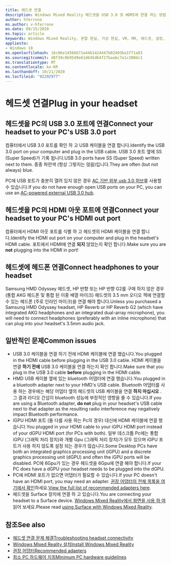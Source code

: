 ```yaml
---
title: 헤드셋 연결
description: Windows Mixed Reality 헤드셋을 USB 3.0 및 HDMI에 연결 하는 방법과 헤드폰을 헤드셋에 연결 하는 방법에 대해 알아봅니다.
author: hferrone
ms.author: v-hferrone
ms.date: 09/15/2020
ms.topic: article
keywords: Windows Mixed Reality, 혼합 현실, 가상 현실, VR, MR, 헤드셋, 설정, 시작
appliesto:
- Windows 10
ms.openlocfilehash: 16c06e14566671e44b1424447b02493ba1ff1a83
ms.sourcegitcommit: d8f39c0b95d9e61d645d64f27baabc7a1c300dc1
ms.translationtype: MT
ms.contentlocale: ko-KR
ms.lasthandoff: 10/21/2020
ms.locfileid: "92292977"
---
```

# <a name="plug-in-your-headset"></a><span data-ttu-id="866e7-104">헤드셋 연결</span><span class="sxs-lookup"><span data-stu-id="866e7-104">Plug in your headset</span></span>

## <a name="connect-your-headset-to-your-pcs-usb-30-port"></a><span data-ttu-id="866e7-105">헤드셋을 PC의 USB 3.0 포트에 연결</span><span class="sxs-lookup"><span data-stu-id="866e7-105">Connect your headset to your PC's USB 3.0 port</span></span>

<span data-ttu-id="866e7-106">컴퓨터에서 USB 3.0 포트를 확인 하 고 USB 케이블을 연결 합니다.</span><span class="sxs-lookup"><span data-stu-id="866e7-106">Identify the USB 3.0 port on your computer and plug in the USB cable.</span></span> <span data-ttu-id="866e7-107">USB 3.0 포트 옆에 SS (Super Speed)가 기록 됩니다.</span><span class="sxs-lookup"><span data-stu-id="866e7-107">USB 3.0 ports have SS (Super Speed) written next to them.</span></span> <span data-ttu-id="866e7-108">종종 파란색 (항상 그렇지는 않음)입니다.</span><span class="sxs-lookup"><span data-stu-id="866e7-108">They are often (but not always) blue.</span></span>

<span data-ttu-id="866e7-109">PC에 USB 포트가 충분히 열려 있지 않은 경우 [AC 기반 외부 usb 3.0 허브](recommended-adapters-for-windows-mixed-reality-capable-pcs.md#using-external-usb-30-hubs-with-windows-mixed-reality-headsets)를 사용할 수 있습니다.</span><span class="sxs-lookup"><span data-stu-id="866e7-109">If you do not have enough open USB ports on your PC, you can use an [AC-powered external USB 3.0 hub](recommended-adapters-for-windows-mixed-reality-capable-pcs.md#using-external-usb-30-hubs-with-windows-mixed-reality-headsets).</span></span>

## <a name="connect-your-headset-to-your-pcs-hdmi-out-port"></a><span data-ttu-id="866e7-110">헤드셋을 PC의 HDMI 아웃 포트에 연결</span><span class="sxs-lookup"><span data-stu-id="866e7-110">Connect your headset to your PC's HDMI out port</span></span>

<span data-ttu-id="866e7-111">컴퓨터에서 HDMI 아웃 포트를 식별 하 고 헤드셋의 HDMI 케이블을 연결 합니다.</span><span class="sxs-lookup"><span data-stu-id="866e7-111">Identify the HDMI out port on your computer and plug in the headset's HDMI cable.</span></span> <span data-ttu-id="866e7-112">포트에서 HDMI에 연결 **되지** 않았는지 확인 합니다.</span><span class="sxs-lookup"><span data-stu-id="866e7-112">Make sure you are **not** plugging into the HDMI in port!</span></span>

## <a name="connect-headphones-to-your-headset"></a><span data-ttu-id="866e7-113">헤드셋에 헤드폰 연결</span><span class="sxs-lookup"><span data-stu-id="866e7-113">Connect headphones to your headset</span></span>

<span data-ttu-id="866e7-114">Samsung HMD Odyssey 헤드셋, HP 반향 또는 HP 반향 G2를 구매 하지 않은 경우 (통합 AKG 헤드폰 및 통합 된 이중 배열 마이크) 헤드셋의 3.5 mm 오디오 잭에 연결할 수 있는 헤드폰 (주로 인라인 마이크)을 연결 해야 합니다.</span><span class="sxs-lookup"><span data-stu-id="866e7-114">Unless you purchased a Samsung HMD Odyssey headset, HP Reverb or HP Reverb G2 (which have integrated AKG headphones and an integrated dual-array microphone), you will need to connect headphones (preferably with an inline microphone) that can plug into your headset's 3.5mm audio jack.</span></span>

## <a name="common-issues"></a><span data-ttu-id="866e7-115">일반적인 문제</span><span class="sxs-lookup"><span data-stu-id="866e7-115">Common issues</span></span>

* <span data-ttu-id="866e7-116">USB 3.0 케이블을 연결 하기 전에 HDMI 케이블에 연결 했습니다.</span><span class="sxs-lookup"><span data-stu-id="866e7-116">You plugged in the HDMI cable before plugging in the USB 3.0 cable.</span></span>  <span data-ttu-id="866e7-117">HDMI 케이블을 연결 **하기 전에** USB 3.0 케이블을 연결 하는지 확인 합니다.</span><span class="sxs-lookup"><span data-stu-id="866e7-117">Make sure that you plug in the USB 3.0 cable **before** plugging in the HDMI cable.</span></span>
* <span data-ttu-id="866e7-118">HMD USB 케이블 옆에 있는 bluetooth 어댑터에 연결 했습니다.</span><span class="sxs-lookup"><span data-stu-id="866e7-118">You plugged in a bluetooth adapter next to your HMD's USB cable.</span></span>  <span data-ttu-id="866e7-119">Bluetooth 어댑터를 사용 하는 경우에는 해당 어댑터 옆의 헤드셋의 USB 케이블을 연결 **하지 마십시오** . 그 결과 라디오 간섭이 bluetooth 성능에 부정적인 영향을 줄 수 있습니다.</span><span class="sxs-lookup"><span data-stu-id="866e7-119">If you are using a Bluetooth adapter, **do not** plug in your headset's USB cable next to that adapter as the resulting radio interference may negatively impact Bluetooth performance.</span></span>
* <span data-ttu-id="866e7-120">IGPU HDMI 포트 (둘 다를 사용 하는 Pc의 경우) 대신에 HDMI 케이블에 연결 했습니다.</span><span class="sxs-lookup"><span data-stu-id="866e7-120">You plugged in your HDMI cable to your iGPU HDMI port instead of your dGPU HDMI port (for PCs with both).</span></span> <span data-ttu-id="866e7-121">일부 데스크톱 Pc에는 통합 iGPU (그래픽 처리 장치)와 개별 Gpu (그래픽 처리 장치)가 모두 있으며 iGPU 포트가 사용 하지 않도록 설정 되는 경우가 많습니다.</span><span class="sxs-lookup"><span data-stu-id="866e7-121">Some Desktop PCs have both an integrated graphics processing unit (iGPU) and a discrete graphics processing unit (dGPU) and often the iGPU ports will be disabled.</span></span> <span data-ttu-id="866e7-122">PC에 6Gpu가 있는 경우 헤드셋을 6Gpu에 연결 해야 합니다.</span><span class="sxs-lookup"><span data-stu-id="866e7-122">If your PC does have a dGPU your headset needs to be plugged into the dGPU.</span></span>  
* <span data-ttu-id="866e7-123">PC에 HDMI 포트가 없으면 어댑터가 필요할 수 있습니다.</span><span class="sxs-lookup"><span data-stu-id="866e7-123">If your PC doesn't have an HDMI port, you may need an adapter.</span></span> <span data-ttu-id="866e7-124">[권장 어댑터의 전체 목록을 여기에서 확인](recommended-adapters-for-windows-mixed-reality-capable-pcs.md)하세요.</span><span class="sxs-lookup"><span data-stu-id="866e7-124">[View the full list of recommended adapters here](recommended-adapters-for-windows-mixed-reality-capable-pcs.md).</span></span>
* <span data-ttu-id="866e7-125">헤드셋을 Surface 장치에 연결 하 고 있습니다.</span><span class="sxs-lookup"><span data-stu-id="866e7-125">You are connecting your headset to a Surface device.</span></span> <span data-ttu-id="866e7-126">[Windows Mixed Reality에서 화면을 사용 하 여](windows-mixed-reality-minimum-pc-hardware-compatibility-guidelines.md#windows-mixed-reality-and-surface)읽어 보세요.</span><span class="sxs-lookup"><span data-stu-id="866e7-126">Please read [using Surface with Windows Mixed Reality](windows-mixed-reality-minimum-pc-hardware-compatibility-guidelines.md#windows-mixed-reality-and-surface).</span></span>

## <a name="see-also"></a><span data-ttu-id="866e7-127">참조</span><span class="sxs-lookup"><span data-stu-id="866e7-127">See also</span></span>

* [<span data-ttu-id="866e7-128">헤드셋 연결 문제 해결</span><span class="sxs-lookup"><span data-stu-id="866e7-128">Troubleshooting headset connectivity</span></span>](headset-connectivity.md)
* [<span data-ttu-id="866e7-129">Windows Mixed Reality 설치</span><span class="sxs-lookup"><span data-stu-id="866e7-129">Install Windows Mixed Reality</span></span>](install-windows-mixed-reality.md)
* [<span data-ttu-id="866e7-130">권장 어댑터</span><span class="sxs-lookup"><span data-stu-id="866e7-130">Recommended adapters</span></span>](recommended-adapters-for-windows-mixed-reality-capable-pcs.md)
* [<span data-ttu-id="866e7-131">최소 PC 하드웨어 지침</span><span class="sxs-lookup"><span data-stu-id="866e7-131">Minimum PC hardware guidelines</span></span>](windows-mixed-reality-minimum-pc-hardware-compatibility-guidelines.md)
